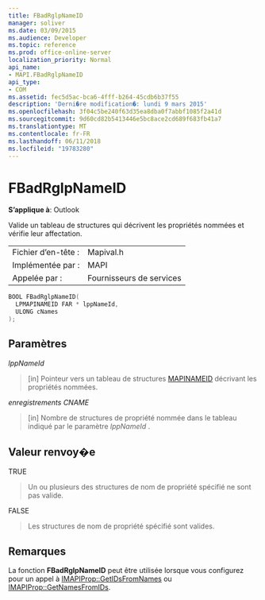 ```yaml
---
title: FBadRglpNameID
manager: soliver
ms.date: 03/09/2015
ms.audience: Developer
ms.topic: reference
ms.prod: office-online-server
localization_priority: Normal
api_name:
- MAPI.FBadRglpNameID
api_type:
- COM
ms.assetid: fec5d5ac-bca6-4fff-b264-45cdb6b37f55
description: 'Derni�re modification�: lundi 9 mars 2015'
ms.openlocfilehash: 3f04c5be240f63d35ea8dba0f7abbf1085f2a41d
ms.sourcegitcommit: 9d60cd82b5413446e5bc8ace2cd689f683fb41a7
ms.translationtype: MT
ms.contentlocale: fr-FR
ms.lasthandoff: 06/11/2018
ms.locfileid: "19783280"
---
```

# <a name="fbadrglpnameid"></a>FBadRglpNameID

  
  
**S’applique à**: Outlook 
  
Valide un tableau de structures qui décrivent les propriétés nommées et vérifie leur affectation. 
  
|||
|:-----|:-----|
|Fichier d’en-tête :  <br/> |Mapival.h  <br/> |
|Implémentée par :  <br/> |MAPI  <br/> |
|Appelée par :  <br/> |Fournisseurs de services  <br/> |
   
```cpp
BOOL FBadRglpNameID(
  LPMAPINAMEID FAR * lppNameId,
  ULONG cNames
);
```

## <a name="parameters"></a>Paramètres

 _lppNameId_
  
> [in] Pointeur vers un tableau de structures [MAPINAMEID](mapinameid.md) décrivant les propriétés nommées. 
    
 _enregistrements CNAME_
  
> [in] Nombre de structures de propriété nommée dans le tableau indiqué par le paramètre _lppNameId_ . 
    
## <a name="return-value"></a>Valeur renvoy�e

TRUE 
  
> Un ou plusieurs des structures de nom de propriété spécifié ne sont pas valide. 
    
FALSE 
  
> Les structures de nom de propriété spécifié sont valides.
    
## <a name="remarks"></a>Remarques

La fonction **FBadRglpNameID** peut être utilisée lorsque vous configurez pour un appel à [IMAPIProp::GetIDsFromNames](imapiprop-getidsfromnames.md) ou [IMAPIProp::GetNamesFromIDs](imapiprop-getnamesfromids.md). 
  

